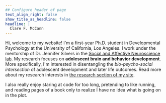 ```yaml
---
## Configure header of page
text_align_right: false
show_title_as_headline: false
headline: |
  Clare F. McCann
---
```


<!-- this is a subheadline -->
Hi, welcome to my website! I'm a first-year Ph.D. student in Developmental Psychology at the University of California, Los Angeles. I work under the mentorship of Dr. Jennifer Silvers in the [Social and Affective Neuroscience lab](https://silverslab.psych.ucla.edu/). My research focuses on **adolescent brain and behavior development**. More specifically, I'm interested in disentangling the *bio-psycho-social intersection* of adolescent development and later life outcomes. Read more about my research interests in [the research section of my site](https://clarefmccann.rbind.io/research/).

I also really enjoy staring at code for too long, pretending to like running, and reading pages of a book only to realize I have no idea what is going on in the plot.
